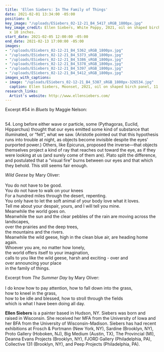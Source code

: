 ```yaml
---
title: 'Ellen Siebers: In The Family of Things'
date: 2021-02-01 13:34:00 -05:00
position: 6
key_image: "/uploads/ESiebers_02-12-21_B4_5417_sRGB_1800px.jpg"
key_image_credit: Ellen Siebers, White Poppy, 2021, oil on shaped birch panel, 10
  x 10 inches.
start_date: 2021-02-05 12:00:00 -05:00
end_date: 2021-02-13 17:00:00 -05:00
images:
- "/uploads/ESiebers_02-12-21_B4_5362_sRGB_1800px.jpg"
- "/uploads/ESiebers_02-12-21_B4_5373_sRGB_1800px.jpg"
- "/uploads/ESiebers_02-12-21_B4_5386_sRGB_1800px.jpg"
- "/uploads/ESiebers_02-12-21_B4_5378_sRGB_1800px.jpg"
- "/uploads/ESiebers_02-12-21_B4_5397_sRGB_1800px.jpg"
- "/uploads/ESiebers_02-12-21_B4_5412_sRGB_1800px.jpg"
images_with_captions:
- image: "/uploads/ESiebers_02-12-21_B4_5387_sRGB_1800px-326534.jpg"
  caption: Ellen Siebers, Moonset, 2021, oil on shaped birch panel, 11 x 11 inches.
research_links:
  Artist's website: http://www.ellensiebers.com/
---
```


Excerpt #54 in​ <i>Bluets</i>​ by Maggie Nelson:

<br>
54. Long before either wave or particle, some (Pythagoras, Euclid, Hipparchus) thought that our eyes emitted some kind of substance that illuminated, or “felt”, what we saw. (Aristotle pointed out that this hypothesis runs into trouble at night, as objects become invisible despite the eyes’ purported power.) Others, like Epicurus, proposed the inverse—that objects themselves project a kind of ray that reaches out toward the eye, as if they were looking at us (and surely come of them are). Plato split the difference, and postulated that a “visual fire” burns between our eyes and that which they behold. This still seems fair enough.

<i>Wild Geese​</i> by Mary Oliver:
<br>
<br>You do not have to be good.
<br>You do not have to walk on your knees
<br>For a hundred miles through the desert, repenting.
<br>You only have to let the soft animal of your body love what it loves.
<br>Tell me about your despair, yours, and I will tell you mine.
<br>Meanwhile the world goes on.
<br>Meanwhile the sun and the clear pebbles of the rain are moving across the landscapes,
<br>over the prairies and the deep trees,
<br>the mountains and the rivers.
<br>Meanwhile the wild geese, high in the clean blue air, are heading home again.
<br>Whoever you are, no matter how lonely,
<br>the world offers itself to your imagination,
<br>calls to you like the wild geese, harsh and exciting - over and <br>over announcing your place
<br>in the family of things.

Excerpt from <i>T​he Summer Day</i>​ by Mary Oliver:
<br>
<br>I do know how to pay attention, how to fall down into the grass, <br>how to kneel in the grass,
<br>how to be idle and blessed, how to stroll through the fields
<br>which is what I have been doing all day.


<b>Ellen Siebers</b> is a painter based in Hudson, NY. Siebers was born and raised in Wisconsin. She received her MFA from the University of Iowa and her BFA from the University of Wisconsin-Madison. Siebers has had recent exhibitions at Frosch & Portmann (New York, NY), Sardine (Brooklyn, NY), Proto Gallery (Hoboken, NJ), Big Medium (Austin, TX), The Provincial (MI), Deanna Evans Projects (Brooklyn, NY), FJORD Gallery (Philadelphia, PA), Collective 131 (Brooklyn, NY), and Peep Projects (Philadelphia, PA).